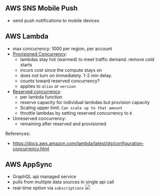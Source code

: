 ## AWS SNS Mobile Push
- send push notifications to mobile devices

## AWS Lambda
- max concurrency: 1000 per region, per account
- [Provisioned Concurrency](https://docs.aws.amazon.com/lambda/latest/dg/provisioned-concurrency.html): 
  - lambdas stay hot (warmed) to meet traffic demand. remove cold starts
  - incurs cost since the compute stays on 
  - does not turn on immediately. 1-2 min delay. 
  - counts toward reserved concurrency?
  - applies to `alias` or `version`
- [Reserved concurrency](https://docs.aws.amazon.com/lambda/latest/dg/configuration-concurrency.html): 
  - per lambda function
  - reserve capacity for individual lambdas but provision capacity
  - Scaling upper limit. `Can scale up to that amount` 
  - throttle lambdas by setting reserved concurrency to `0`
- Unreserved concurrency: 
  - remaining after reserved and provisioned


References: 
  - https://docs.aws.amazon.com/lambda/latest/dg/configuration-concurrency.html

  ## AWS AppSync
  - GraphQL api managed service
  - pulls from multiple data sources in single api call
  - real-time option via `subscriptions`
  ![](https://d1.awsstatic.com/AppSync/How-It-Works-product-page-diagram_AppSync%402x.c39ecb89b7b40ba682cf0f875ae13b6bdd8dca5b.png)

  
